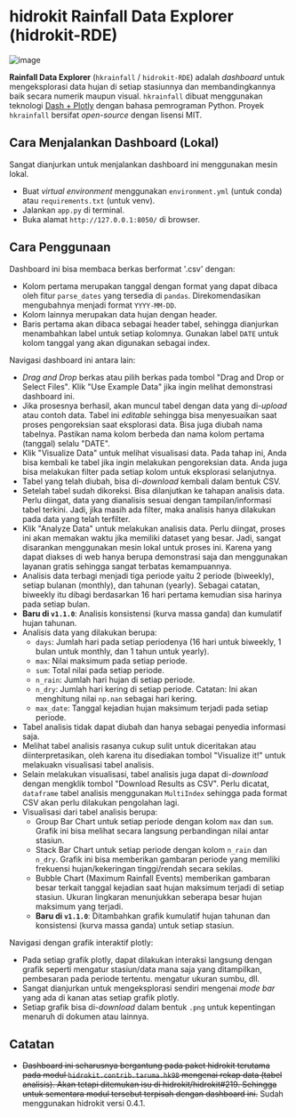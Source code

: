 # hidrokit Rainfall Data Explorer (hidrokit-RDE)

![image](https://user-images.githubusercontent.com/1007910/170817254-319f0c54-4432-4bcc-8889-2caeb6ae7f0b.png)

__Rainfall Data Explorer__ (`hkrainfall` / `hidrokit-RDE`) adalah _dashboard_ untuk mengeksplorasi data hujan di setiap stasiunnya dan membandingkannya baik secara numerik maupun visual. `hkrainfall` dibuat menggunakan teknologi [Dash + Plotly](https://plotly.com/) dengan bahasa pemrograman Python. Proyek `hkrainfall` bersifat _open-source_ dengan lisensi MIT.

## Cara Menjalankan Dashboard (Lokal)

Sangat dianjurkan untuk menjalankan dashboard ini menggunakan mesin lokal.

- Buat _virtual environment_ menggunakan `environment.yml` (untuk conda) atau `requirements.txt` (untuk venv).
- Jalankan `app.py` di terminal.
- Buka alamat `http://127.0.0.1:8050/` di browser.

## Cara Penggunaan

Dashboard ini bisa membaca berkas berformat '.csv' dengan:

- Kolom pertama merupakan tanggal dengan format yang dapat dibaca oleh fitur `parse_dates` yang tersedia di `pandas`. Direkomendasikan mengubahnya menjadi format `YYYY-MM-DD`. 
- Kolom lainnya merupakan data hujan dengan header. 
- Baris pertama akan dibaca sebagai header tabel, sehingga dianjurkan menambahkan label untuk setiap kolomnya. Gunakan label `DATE` untuk kolom tanggal yang akan digunakan sebagai index.

Navigasi dashboard ini antara lain:

- _Drag and Drop_ berkas atau pilih berkas pada tombol "Drag and Drop or Select Files". Klik "Use Example Data" jika ingin melihat demonstrasi dashboard ini.
- Jika prosesnya berhasil, akan muncul tabel dengan data yang di-_upload_ atau contoh data. Tabel ini _editable_ sehingga bisa menyesuaikan saat proses pengoreksian saat eksplorasi data. Bisa juga diubah nama tabelnya. Pastikan nama kolom berbeda dan nama kolom pertama (tanggal) selalu "DATE".
- Klik "Visualize Data" untuk melihat visualisasi data. Pada tahap ini, Anda bisa kembali ke tabel jika ingin melakukan pengoreksian data. Anda juga bisa melakukan filter pada setiap kolom untuk eksplorasi selanjutnya.
- Tabel yang telah diubah, bisa di-_download_ kembali dalam bentuk CSV. 
- Setelah tabel sudah dikoreksi. Bisa dilanjutkan ke tahapan analisis data. Perlu diingat, data yang dianalisis sesuai dengan tampilan/informasi tabel terkini. Jadi, jika masih ada filter, maka analisis hanya dilakukan pada data yang telah terfilter.
- Klik "Analyze Data" untuk melakukan analisis data. Perlu diingat, proses ini akan memakan waktu jika memiliki dataset yang besar. Jadi, sangat disarankan menggunakan mesin lokal untuk proses ini. Karena yang dapat diakses di web hanya berupa demonstrasi saja dan menggunakan layanan gratis sehingga sangat terbatas kemampuannya.
- Analisis data terbagi menjadi tiga periode yaitu 2 periode (biweekly), setiap bulanan (monthly), dan tahunan (yearly). Sebagai catatan, biweekly itu dibagi berdasarkan 16 hari pertama kemudian sisa harinya pada setiap bulan.
- __Baru di `v1.1.0`__: Analisis konsistensi (kurva massa ganda) dan kumulatif hujan tahunan. 
- Analisis data yang dilakukan berupa:
    - `days`: Jumlah hari pada setiap periodenya (16 hari untuk biweekly, 1 bulan untuk monthly, dan 1 tahun untuk yearly).
    - `max`: Nilai maksimum pada setiap periode.
    - `sum`: Total nilai pada setiap periode.
    - `n_rain`: Jumlah hari hujan di setiap periode.
    - `n_dry`: Jumlah hari kering di setiap periode. Catatan: Ini akan menghitung nilai `np.nan` sebagai hari kering.
    - `max_date`: Tanggal kejadian hujan maksimum terjadi pada setiap periode. 
- Tabel analisis tidak dapat diubah dan hanya sebagai penyedia informasi saja.
- Melihat tabel analisis rasanya cukup sulit untuk diceritakan atau diinterpretasikan, oleh karena itu disediakan tombol "Visualize it!" untuk melakuakn visualisasi tabel analisis.
- Selain melakukan visualisasi, tabel analisis juga dapat di-_download_ dengan mengklik tombol "Download Results as CSV". Perlu dicatat, `dataframe` tabel analisis menggunakan `MultiIndex` sehingga pada format CSV akan perlu dilakukan pengolahan lagi. 
- Visualisasi dari tabel analisis berupa:
    - Group Bar Chart untuk setiap periode dengan kolom `max` dan `sum`. Grafik ini bisa melihat secara langsung perbandingan nilai antar stasiun. 
    - Stack Bar Chart untuk setiap periode dengan kolom `n_rain` dan `n_dry`. Grafik ini bisa memberikan gambaran periode yang memiliki frekuensi hujan/kekeringan tinggi/rendah secara sekilas.
    - Bubble Chart (Maximum Rainfall Events) memberikan gambaran besar terkait tanggal kejadian saat hujan maksimum terjadi di setiap stasiun. Ukuran lingkaran menunjukkan seberapa besar hujan maksimum yang terjadi. 
    - __Baru di `v1.1.0`__: Ditambahkan grafik kumulatif hujan tahunan dan konsistensi (kurva massa ganda) untuk setiap stasiun.

Navigasi dengan grafik interaktif plotly:

- Pada setiap grafik plotly, dapat dilakukan interaksi langsung dengan grafik seperti mengatur stasiun/data mana saja yang ditampilkan, pembesaran pada periode tertentu. mengatur ukuran sumbu, dll.
- Sangat dianjurkan untuk mengeksplorasi sendiri mengenai _mode bar_ yang ada di kanan atas setiap grafik plotly. 
- Setiap grafik bisa di-_download_ dalam bentuk `.png` untuk kepentingan menaruh di dokumen atau lainnya. 

## Catatan

- ~~Dashboard ini seharusnya bergantung pada paket hidrokit terutama pada modul `hidrokit.contrib.taruma.hk98` mengenai rekap data (tabel analisis). Akan tetapi ditemukan isu di hidrokit/hidrokit#219. Sehingga untuk sementara modul tersebut terpisah dengan dashboard ini.~~ Sudah menggunakan hidrokit versi 0.4.1.

